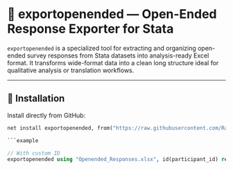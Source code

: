 # 📘 exportopenended — Open-Ended Response Exporter for Stata

`exportopenended` is a specialized tool for extracting and organizing open-ended survey responses from Stata datasets into analysis-ready Excel format. It transforms wide-format data into a clean long structure ideal for qualitative analysis or translation workflows.

---

## 🔧 Installation

Install directly from GitHub:

```stata
net install exportopenended, from("https://raw.githubusercontent.com/RanaRedoan/exportopenended/main") replace

```example

// With custom ID
exportopenended using "Openended_Responses.xlsx", id(participant_id) replace

